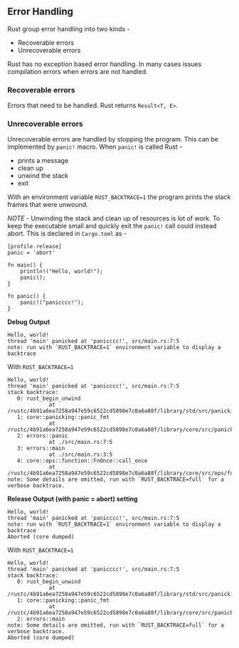 ## Error Handling

Rust group error handling into two kinds -

- Recoverable errors
- Unrecoverable errors 

Rust has no exception based error handling. In many cases issues compilation errors when errors are not handled.

### Recoverable errors

Errors that need to be handled. Rust returns `Result<T, E>`.


### Unrecoverable errors

Unrecoverable errors are handled by stopping the program. This can be implemented by `panic!` macro. When `panic!` is called Rust -

- prints a message
- clean up
- unwind the stack
- exit 

With an environment variable `RUST_BACKTRACE=1` the program prints the stack frames that were unwound. 

_NOTE_ - Unwinding the stack and clean up of resources is lot of work. To keep the executable small and quickly exit the `panic!` call could instead abort. This is declared in `Cargo.toml` as -

```
[profile.release]
panic = 'abort'
```

```
fn main() {
    println!("Hello, world!");
    panic();
}

fn panic() {
    panic!("panicccc!");
}
```

**Debug Output**

```
Hello, world!
thread 'main' panicked at 'panicccc!', src/main.rs:7:5
note: run with `RUST_BACKTRACE=1` environment variable to display a backtrace
```

With `RUST_BACKTRACE=1`

```
Hello, world!
thread 'main' panicked at 'panicccc!', src/main.rs:7:5
stack backtrace:
   0: rust_begin_unwind
             at /rustc/4b91a6ea7258a947e59c6522cd5898e7c0a6a88f/library/std/src/panicking.rs:584:5
   1: core::panicking::panic_fmt
             at /rustc/4b91a6ea7258a947e59c6522cd5898e7c0a6a88f/library/core/src/panicking.rs:142:14
   2: errors::panic
             at ./src/main.rs:7:5
   3: errors::main
             at ./src/main.rs:3:5
   4: core::ops::function::FnOnce::call_once
             at /rustc/4b91a6ea7258a947e59c6522cd5898e7c0a6a88f/library/core/src/ops/function.rs:248:5
note: Some details are omitted, run with `RUST_BACKTRACE=full` for a verbose backtrace.

```

**Release Output (with panic = abort) setting**

```
Hello, world!
thread 'main' panicked at 'panicccc!', src/main.rs:7:5
note: run with `RUST_BACKTRACE=1` environment variable to display a backtrace
Aborted (core dumped)
```

With `RUST_BACKTRACE=1`

```
Hello, world!
thread 'main' panicked at 'panicccc!', src/main.rs:7:5
stack backtrace:
   0: rust_begin_unwind
             at /rustc/4b91a6ea7258a947e59c6522cd5898e7c0a6a88f/library/std/src/panicking.rs:584:5
   1: core::panicking::panic_fmt
             at /rustc/4b91a6ea7258a947e59c6522cd5898e7c0a6a88f/library/core/src/panicking.rs:142:14
   2: errors::main
note: Some details are omitted, run with `RUST_BACKTRACE=full` for a verbose backtrace.
Aborted (core dumped)
```
